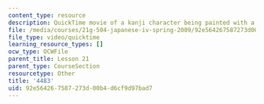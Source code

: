 ```yaml
---
content_type: resource
description: QuickTime movie of a kanji character being painted with a brush.
file: /media/courses/21g-504-japanese-iv-spring-2009/92e564267587273d00b4d6cf9d97bad7_4483.mov
file_type: video/quicktime
learning_resource_types: []
ocw_type: OCWFile
parent_title: Lesson 21
parent_type: CourseSection
resourcetype: Other
title: '4483'
uid: 92e56426-7587-273d-00b4-d6cf9d97bad7
---
```

